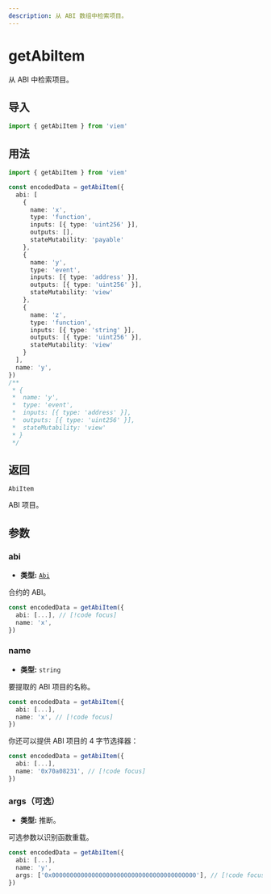 ```yaml
---
description: 从 ABI 数组中检索项目。
---
```


# getAbiItem

从 ABI 中检索项目。

## 导入

```ts
import { getAbiItem } from 'viem'
```

## 用法

```ts
import { getAbiItem } from 'viem'

const encodedData = getAbiItem({
  abi: [
    { 
      name: 'x', 
      type: 'function', 
      inputs: [{ type: 'uint256' }], 
      outputs: [],
      stateMutability: 'payable'
    },
    { 
      name: 'y', 
      type: 'event', 
      inputs: [{ type: 'address' }], 
      outputs: [{ type: 'uint256' }],
      stateMutability: 'view'
    },
    { 
      name: 'z', 
      type: 'function', 
      inputs: [{ type: 'string' }],
      outputs: [{ type: 'uint256' }],
      stateMutability: 'view'
    }
  ],
  name: 'y',
})
/**
 * { 
 *  name: 'y', 
 *  type: 'event', 
 *  inputs: [{ type: 'address' }], 
 *  outputs: [{ type: 'uint256' }],
 *  stateMutability: 'view'
 * }
 */
```

## 返回

`AbiItem`

ABI 项目。

## 参数

### abi

- **类型:** [`Abi`](/docs/glossary/types#abi)

合约的 ABI。

```ts
const encodedData = getAbiItem({
  abi: [...], // [!code focus]
  name: 'x',
})
```

### name

- **类型:** `string`

要提取的 ABI 项目的名称。

```ts
const encodedData = getAbiItem({
  abi: [...],
  name: 'x', // [!code focus]
})
```

你还可以提供 ABI 项目的 4 字节选择器：

```ts
const encodedData = getAbiItem({
  abi: [...],
  name: '0x70a08231', // [!code focus]
})
```

### args（可选）

- **类型:** 推断。

可选参数以识别函数重载。

```ts
const encodedData = getAbiItem({
  abi: [...],
  name: 'y',
  args: ['0x0000000000000000000000000000000000000000'], // [!code focus]
})
```